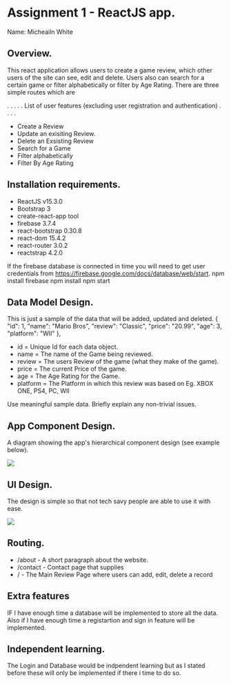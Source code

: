 # Assignment 1 - ReactJS app.

Name: Micheailn White

## Overview.
This react application allows users to create a game review, which other users of the site can see, edit and delete. Users also can search for a certain game or filter alphabetically or filter by Age Rating. There are three simple routes which are  

 . . . . . List of user features (excluding user registration and authentication) . . . . 
 
 + Create a Review 
 + Update an exisiting Review.
 + Delete an Exsisting Review
 + Search for a Game
 + Filter alphabetically
 + Filter By Age Rating

## Installation requirements.

+ ReactJS v15.3.0
+ Bootstrap 3
+ create-react-app tool
+    firebase 3.7.4
+   react-bootstrap 0.30.8
+   react-dom 15.4.2
+   react-router 3.0.2
+   reactstrap 4.2.0


If the firebase database is connected in time you will need to get user credentials from https://firebase.google.com/docs/database/web/start.
npm install firebase
npm install 
npm start


## Data Model Design.

This is just a sample of the data that will be added, updated and deleted.
 {
        "id": 1,
        "name": "Mario Bros",
        "review": "Classic",
        "price": "20.99",
        "age": 3,
        "platform": "WII"
    },
+ id = Unique Id for each data object. 
+ name = The name of the Game being reviewed.
+ review = The users Review of the game (what they make of the game).
+ price = The current Price of the game.
+ age = The Age Rating for the Game.
+ platform = The Platform in which this review was based on Eg. XBOX ONE, PS4, PC, WII 



Use meaningful sample data. Briefly explain any non-trivial issues.

## App Component Design.

A diagram showing the app's hierarchical component design (see example below). 

![][hierarchyimage]

## UI Design.

The design is simple so that not tech savy people are able to use it with ease.

![][UIimage]

## Routing.


+ /about - A short paragraph about the website.
+ /contact - Contact page that supplies 
+ / - The Main Review Page where users can add, edit, delete a record

## Extra features

IF I have enough time a database will be implemented to store all the data.
Also if I have enough time a registartion and sign in feature will be implemented.

## Independent learning.

The Login and Database would be indpendent learning but as I stated before these will only be implemented if there i time to do so.


[hierarchyimage]: ./hierarchy.jpg
[UIimage]: ./UI.jpg